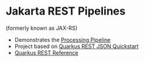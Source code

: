 # Jakarta REST Pipelines

(formerly known as JAX-RS)

- Demonstrates the [Processing Pipeline](https://jakarta.ee/specifications/restful-ws/3.1/jakarta-restful-ws-spec-3.1.html#processing_pipeline)
- Project based on [Quarkus REST JSON Quickstart](https://quarkus.io/guides/rest-json)
- [Quarkus REST Reference](https://quarkus.io/guides/rest#request-or-response-filters)

